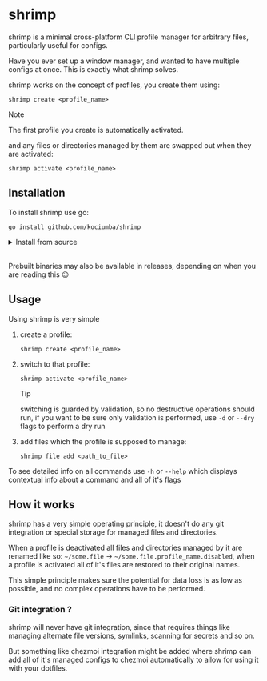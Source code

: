 # shrimp

shrimp is a minimal cross-platform CLI profile manager for arbitrary files, particularly useful for configs.

Have you ever set up a window manager, and wanted to have multiple configs at once. This is exactly what shrimp solves.

shrimp works on the concept of profiles, you create them using:

```shell
shrimp create <profile_name>
```

> [!NOTE]
> The first profile you create is automatically activated.

and any files or directories managed by them are swapped out when they are activated:

```shell
shrimp activate <profile_name>
```

## Installation

To install shrimp use go:

```shell
go install github.com/kociumba/shrimp
```

<details>
    <summary>Install from source</summary>
    If you want to avoid installing stale versions from the go servers using `go install`, you can clone the repo and use `go install .` in the root of the cloned repo.
</details>
</br>

Prebuilt binaries may also be available in releases, depending on when you are reading this 😉

## Usage

Using shrimp is very simple

1. create a profile:
    ```shell
    shrimp create <profile_name>
    ```
2. switch to that profile:
    ```shell
    shrimp activate <profile_name>
    ```
    > [!TIP]
    > switching is guarded by validation, so no destructive operations should run, if you want to be sure only validation is performed, use `-d` or `--dry` flags to perform a dry run
3. add files which the profile is supposed to manage:
    ```shell
    shrimp file add <path_to_file>
    ```

To see detailed info on all commands use `-h` or `--help` which displays contextual info about a command and all of it's flags

## How it works

shrimp has a very simple operating principle, it doesn't do any git integration or special storage for managed files and directories.

When a profile is deactivated all files and directories managed by it are renamed like so: `~/some.file` -> `~/some.file.profile_name.disabled`, when a profile is activated all of it's files are restored to their original names.

This simple principle makes sure the potential for data loss is as low as possible, and no complex operations have to be performed.

### Git integration ?

shrimp will never have git integration, since that requires things like managing alternate file versions, symlinks, scanning for secrets and so on.

But something like chezmoi integration might be added where shrimp can add all of it's managed configs to chezmoi automatically to allow for using it with your dotfiles.

